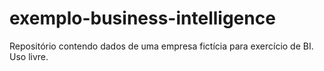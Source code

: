 # exemplo-business-intelligence
Repositório contendo dados de uma empresa fictícia para exercício de BI. Uso livre.
